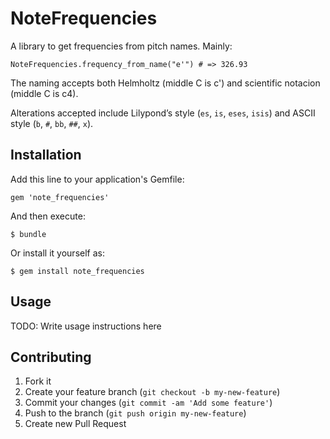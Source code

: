 # NoteFrequencies

A library to get frequencies from pitch names. Mainly:

    NoteFrequencies.frequency_from_name("e'") # => 326.93

The naming accepts both Helmholtz (middle C is c') and scientific notacion (middle C is c4).

Alterations accepted include Lilypond’s style (`es`, `is`, `eses`, `isis`) and ASCII style (`b`, `#`, `bb`, `##`, `x`).

## Installation

Add this line to your application's Gemfile:

    gem 'note_frequencies'

And then execute:

    $ bundle

Or install it yourself as:

    $ gem install note_frequencies

## Usage

TODO: Write usage instructions here

## Contributing

1. Fork it
2. Create your feature branch (`git checkout -b my-new-feature`)
3. Commit your changes (`git commit -am 'Add some feature'`)
4. Push to the branch (`git push origin my-new-feature`)
5. Create new Pull Request
